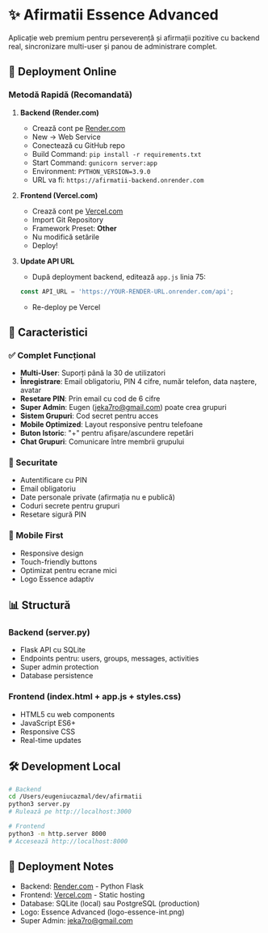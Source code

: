 # ✨ Afirmatii Essence Advanced

Aplicație web premium pentru perseverență și afirmații pozitive cu backend real, sincronizare multi-user și panou de administrare complet.

## 🚀 Deployment Online

### Metodă Rapidă (Recomandată)

1. **Backend (Render.com)**
   - Crează cont pe [Render.com](https://render.com)
   - New → Web Service
   - Conectează cu GitHub repo
   - Build Command: `pip install -r requirements.txt`
   - Start Command: `gunicorn server:app`
   - Environment: `PYTHON_VERSION=3.9.0`
   - URL va fi: `https://afirmatii-backend.onrender.com`

2. **Frontend (Vercel.com)**
   - Crează cont pe [Vercel.com](https://vercel.com)
   - Import Git Repository
   - Framework Preset: **Other**
   - Nu modifică setările
   - Deploy!

3. **Update API URL**
   - După deployment backend, editează `app.js` linia 75:
   ```javascript
   const API_URL = 'https://YOUR-RENDER-URL.onrender.com/api';
   ```
   - Re-deploy pe Vercel

## 🎯 Caracteristici

### ✅ Complet Funcțional
- **Multi-User**: Suporți până la 30 de utilizatori
- **Înregistrare**: Email obligatoriu, PIN 4 cifre, număr telefon, data naștere, avatar
- **Resetare PIN**: Prin email cu cod de 6 cifre
- **Super Admin**: Eugen (jeka7ro@gmail.com) poate crea grupuri
- **Sistem Grupuri**: Cod secret pentru acces
- **Mobile Optimized**: Layout responsive pentru telefoane
- **Buton Istoric**: "+" pentru afișare/ascundere repetări
- **Chat Grupuri**: Comunicare între membrii grupului

### 🔐 Securitate
- Autentificare cu PIN
- Email obligatoriu
- Date personale private (afirmația nu e publică)
- Coduri secrete pentru grupuri
- Resetare sigură PIN

### 📱 Mobile First
- Responsive design
- Touch-friendly buttons
- Optimizat pentru ecrane mici
- Logo Essence adaptiv

## 📊 Structură

### Backend (server.py)
- Flask API cu SQLite
- Endpoints pentru: users, groups, messages, activities
- Super admin protection
- Database persistence

### Frontend (index.html + app.js + styles.css)
- HTML5 cu web components
- JavaScript ES6+
- Responsive CSS
- Real-time updates

## 🛠️ Development Local

```bash
# Backend
cd /Users/eugeniucazmal/dev/afirmatii
python3 server.py
# Rulează pe http://localhost:3000

# Frontend
python3 -m http.server 8000
# Accesează http://localhost:8000
```

## 📝 Deployment Notes

- Backend: [Render.com](https://render.com) - Python Flask
- Frontend: [Vercel.com](https://vercel.com) - Static hosting
- Database: SQLite (local) sau PostgreSQL (production)
- Logo: Essence Advanced (logo-essence-int.png)
- Super Admin: jeka7ro@gmail.com
